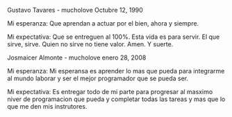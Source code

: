 Gustavo Tavares - mucholove
Octubre 12, 1990

Mi esperanza:
Que aprendan a actuar por el bien, ahora y siempre.

Mi expectativa:
Que se entreguen al 100%. Esta vida es para servir.
El que sirve, sirve. Quien no sirve no tiene valor.
Amen. Y suerte. 

Josmaicer Almonte - mucholove
enero 28, 2008

Mi esperanza:
Mi esperansa es aprender lo mas que pueda para integrarme al mundo laborar y ser el mejor programador que se pueda ser.

Mi expectativa:
Es entregar todo de mi parte para progresar al masximo niver de programacion que pueda y completar todas las tareas y mas que lo que me den mis instrutores. 
